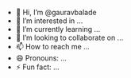 - 👋 Hi, I’m @gauravbalade
- 👀 I’m interested in ...
- 🌱 I’m currently learning ...
- 💞️ I’m looking to collaborate on ...
- 📫 How to reach me ...
- 😄 Pronouns: ...
- ⚡ Fun fact: ...

<!---
gauravbalade/gauravbalade is a ✨ special ✨ repository because its `README.md` (this file) appears on your GitHub profile.
You can click the Preview link to take a look at your changes.
--->
